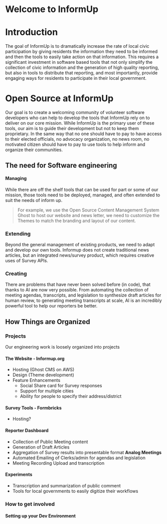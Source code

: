 #  Welcome to InformUp

# Introduction
The goal of InformUp is to dramatically increase the rate of local civic participation by giving residents the information they need to be informed and then the tools to easily take action on that information. This requires a significant investment in software based tools that not only simplify the collection of civic information and the generation of high quality reporting, but also in tools to distribute that reporting, and most importantly, provide engaging ways for residents to participate in their local government.
# Open Source at InformUp
Our goal is to create a welcoming community of volunteer software developers who can help to develop the tools that InformUp rely on to deliver on our core mission. While InformUp is the primary user of these tools, our aim is to guide their development but not to keep them proprietary. In the same way that no one should have to pay to have access to their elected officials, no advocacy organization, no news room, no motivated citizen should have to pay to use tools to help inform and organize their communities.
## **The need for Software engineering**
#### Managing
While there are off the shelf tools that can be used for part or some of our mission, those tools need to be deployed, managed, and often extended to suit the needs of inform up. 
>  For example, we use the Open Source Content Management System Ghost to host our website and news letter, we need to  customize the Themes to match the branding and layout of our content.
### Extending
Beyond the general management of existing products, we need to adapt and develop our own tools. Informup does not create traditional news articles, but an integrated news/survey product, which requires creative uses of Survey APIs.
### Creating
There are problems that have never been solved before (in code), that thanks to AI are now very possible. From automating the collection of meeting agendas, transcripts, and legislation to synthesize draft articles for human review, to generating meeting transcripts at scale, AI is  an incredibly powerful tool to help our reporters be better. 
## How Things are Organized
### Projects
Our engineering work is loosely organized into projects
#### The Website - Informup.org
- Hosting (Ghost CMS on AWS)
- Design (Theme development)
- Feature Enhancements
	- Social Share card for Survey responses
	- Support for multiple cities
	- Ability for people to specify their address/district

#### Survey Tools - Formbricks
- Hosting?
#### Reporter Dashboard
- Collection of Public Meeting content
- Generation of Draft Articles
- Aggregation of Survey results into presentable format
**Analog Meetings**
- Automated Emailing of Clerks/admin for agendas and legislation
- Meeting Recording Upload and transcription
#### Experiments
- Transcription and summarization of public comment
- Tools for local governments to easily digitize their workflows
### How to get involved
#### Setting up your Dev Environment
#### 
